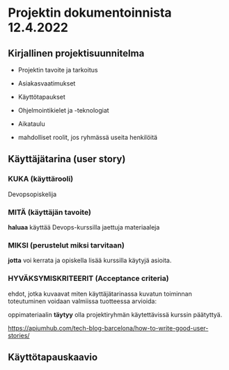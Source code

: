 # Projektin dokumentoinnista 12.4.2022 


## Kirjallinen projektisuunnitelma 

- Projektin tavoite ja tarkoitus

- Asiakasvaatimukset

- Käyttötapaukset

- Ohjelmointikielet ja -teknologiat

- Aikataulu

- mahdolliset roolit, jos ryhmässä useita henkilöitä

## Käyttäjätarina (user story) 

  
### KUKA (käyttärooli) 

  Devopsopiskelija 

### MITÄ (käyttäjän tavoite) 

  **haluaa** käyttää Devops-kurssilla jaettuja materiaaleja 

### MIKSI (perustelut miksi tarvitaan) 

  **jotta** voi kerrata ja opiskella lisää kurssilla käytyjä asioita. 

### HYVÄKSYMISKRITEERIT (Acceptance criteria) 

  ehdot, jotka kuvaavat miten käyttäjätarinassa kuvatun toiminnan toteutuminen voidaan valmiissa tuotteessa arvioida: 
  
  oppimateriaalin **täytyy** olla projektiryhmän käytettävissä kurssin päätyttyä. 
  
  <https://apiumhub.com/tech-blog-barcelona/how-to-write-good-user-stories/>
  
## Käyttötapauskaavio 


